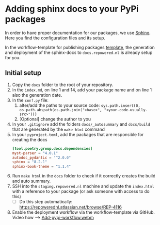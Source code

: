 # Adding sphinx docs to your PyPi packages

In order to have proper documentation for our packages, we use [Sphinx](https://www.sphinx-doc.org/en/master/). Here you find the configuration files and its setup.

In the workflow-template for publishing packages [template](https://github.com/repowerednl/.github/blob/main/workflow-templates/test-sphinx-release-pypi.yml), the generation and deployment of the sphinx-docs to `docs.repowered.nl` is already setup for you.

## Initial setup

1. Copy the `docs` folder to the root of your repository.
2. In the `index.md`, on line 1 and 14, add your package name and on line 1 also the generation date.
3. In the `conf.py` file:
   1. alter/add the paths to your source code: `sys.path.insert(0, os.path.abspath(os.path.join("<base>", "<your-code-usually-src>")))`
   2. [Optional] change the author to you
4. In your `.gitignore` add the folders `docs/_autosummary` and `docs/build` that are generated by the `make html` command
5. In your `pyproject.toml`, add the packages that are responsible for creating the docs
    ```toml
    [tool.poetry.group.docs.dependencies]
    myst-parser = "4.0.1"
    autodoc_pydantic = "^2.0.0"
    sphinx = "8.2.1"
    sphinx-book-theme = "1.1.4"
    ```
6. Run `make html` in the `docs` folder to check if it correctly creates the build and auto summary.
7. SSH into the `staging.repowered.nl` machine and update the `index.html` with a reference to your package (or ask someone with access to do this)
   - [ ] Do this step automatically: https://repowerednl.atlassian.net/browse/REP-4116
8. Enable the deployment workflow via the workflow-template via GitHub. Video how --> [Add-pypi-workflow.webm](Add-pypi-workflow.webm)